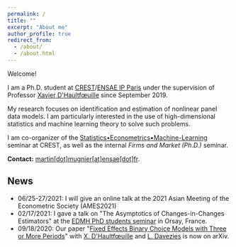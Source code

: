 ```yaml
---
permalink: /
title: ""
excerpt: "About me"
author_profile: true
redirect_from: 
  - /about/
  - /about.html
---
```


Welcome!

I am a Ph.D. student at [CREST](http://crest.science/)/[ENSAE IP Paris](https://www.ensae.fr/) under the supervision of Professor [Xavier D'Haultfœuille](https://faculty.crest.fr/xdhaultfoeuille/) since September 2019. 

My research focuses on identification and estimation of nonlinear panel data models. I am particularly interested in the use of high-dimensional statistics and machine learning theory to solve such problems.

I am co-organizer of the [Statistics•Econometrics•Machine-Learning](https://statecoml.github.io/) seminar at CREST, as well as the internal *Firms and Market (Ph.D.)* seminar.

**Contact:** [martin[dot]mugnier[at]ensae[dot]fr](mailto:martin.mugnier@ensae.fr).

## News
- 06/25-27/2021: I will give an online talk at the 2021 Asian Meeting of the Econometric Society (AMES2021)
- 02/17/2021: I gave a talk on "The Asymptotics of Changes-in-Changes Estimators" at the [EDMH PhD students seminar](https://www.imo.universite-paris-saclay.fr/-des-doctorants-) in Orsay, France.
- 09/18/2020: Our paper "[Fixed Effects Binary Choice Models with Three or More Periods](https://arxiv.org/abs/2009.08108)" with [X. D'Haultfœuille](https://faculty.crest.fr/xdhaultfoeuille/) and [L. Davezies](http://www.crest.fr/ses.php?user=2986) is now on arXiv. 
